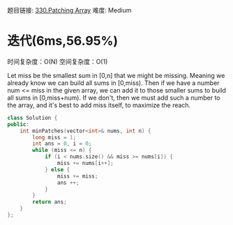 题目链接: [330.Patching Array][1]
难度: Medium

# 迭代(6ms,56.95%)
时间复杂度：O(N)
空间复杂度：O(1)

Let miss be the smallest sum in [0,n] that we might be missing. Meaning we already know we can build all sums in [0,miss). Then if we have a number num <= miss in the given array, we can add it to those smaller sums to build all sums in [0,miss+num). If we don't, then we must add such a number to the array, and it's best to add miss itself, to maximize the reach.

```cpp
class Solution {
public:
    int minPatches(vector<int>& nums, int n) {
        long miss = 1;
        int ans = 0, i = 0;
        while (miss <= n) {
            if (i < nums.size() && miss >= nums[i]) {
                miss += nums[i++];
            } else {
                miss += miss;
                ans ++;
            }
        }
        return ans;
    }
};
```

[1]: https://leetcode.com/problems/patching-array/